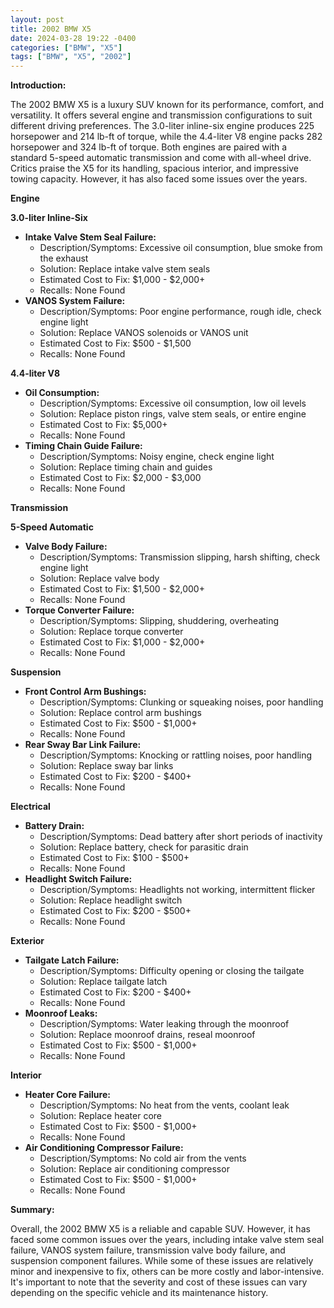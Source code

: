 ```yaml
---
layout: post
title: 2002 BMW X5
date: 2024-03-28 19:22 -0400
categories: ["BMW", "X5"]
tags: ["BMW", "X5", "2002"]
---
```

**Introduction:**

The 2002 BMW X5 is a luxury SUV known for its performance, comfort, and versatility. It offers several engine and transmission configurations to suit different driving preferences. The 3.0-liter inline-six engine produces 225 horsepower and 214 lb-ft of torque, while the 4.4-liter V8 engine packs 282 horsepower and 324 lb-ft of torque. Both engines are paired with a standard 5-speed automatic transmission and come with all-wheel drive. Critics praise the X5 for its handling, spacious interior, and impressive towing capacity. However, it has also faced some issues over the years.

**Engine**

**3.0-liter Inline-Six**

* **Intake Valve Stem Seal Failure:**
    * Description/Symptoms: Excessive oil consumption, blue smoke from the exhaust
    * Solution: Replace intake valve stem seals
    * Estimated Cost to Fix: $1,000 - $2,000+
    * Recalls: None Found
* **VANOS System Failure:**
    * Description/Symptoms: Poor engine performance, rough idle, check engine light
    * Solution: Replace VANOS solenoids or VANOS unit
    * Estimated Cost to Fix: $500 - $1,500
    * Recalls: None Found

**4.4-liter V8**

* **Oil Consumption:**
    * Description/Symptoms: Excessive oil consumption, low oil levels
    * Solution: Replace piston rings, valve stem seals, or entire engine
    * Estimated Cost to Fix: $5,000+
    * Recalls: None Found
* **Timing Chain Guide Failure:**
    * Description/Symptoms: Noisy engine, check engine light
    * Solution: Replace timing chain and guides
    * Estimated Cost to Fix: $2,000 - $3,000
    * Recalls: None Found

**Transmission**

**5-Speed Automatic**

* **Valve Body Failure:**
    * Description/Symptoms: Transmission slipping, harsh shifting, check engine light
    * Solution: Replace valve body
    * Estimated Cost to Fix: $1,500 - $2,000+
    * Recalls: None Found
* **Torque Converter Failure:**
    * Description/Symptoms: Slipping, shuddering, overheating
    * Solution: Replace torque converter
    * Estimated Cost to Fix: $1,000 - $2,000+
    * Recalls: None Found

**Suspension**

* **Front Control Arm Bushings:**
    * Description/Symptoms: Clunking or squeaking noises, poor handling
    * Solution: Replace control arm bushings
    * Estimated Cost to Fix: $500 - $1,000+
    * Recalls: None Found
* **Rear Sway Bar Link Failure:**
    * Description/Symptoms: Knocking or rattling noises, poor handling
    * Solution: Replace sway bar links
    * Estimated Cost to Fix: $200 - $400+
    * Recalls: None Found

**Electrical**

* **Battery Drain:**
    * Description/Symptoms: Dead battery after short periods of inactivity
    * Solution: Replace battery, check for parasitic drain
    * Estimated Cost to Fix: $100 - $500+
    * Recalls: None Found
* **Headlight Switch Failure:**
    * Description/Symptoms: Headlights not working, intermittent flicker
    * Solution: Replace headlight switch
    * Estimated Cost to Fix: $200 - $500+
    * Recalls: None Found

**Exterior**

* **Tailgate Latch Failure:**
    * Description/Symptoms: Difficulty opening or closing the tailgate
    * Solution: Replace tailgate latch
    * Estimated Cost to Fix: $200 - $400+
    * Recalls: None Found
* **Moonroof Leaks:**
    * Description/Symptoms: Water leaking through the moonroof
    * Solution: Replace moonroof drains, reseal moonroof
    * Estimated Cost to Fix: $500 - $1,000+
    * Recalls: None Found

**Interior**

* **Heater Core Failure:**
    * Description/Symptoms: No heat from the vents, coolant leak
    * Solution: Replace heater core
    * Estimated Cost to Fix: $500 - $1,000+
    * Recalls: None Found
* **Air Conditioning Compressor Failure:**
    * Description/Symptoms: No cold air from the vents
    * Solution: Replace air conditioning compressor
    * Estimated Cost to Fix: $500 - $1,000+
    * Recalls: None Found

**Summary:**

Overall, the 2002 BMW X5 is a reliable and capable SUV. However, it has faced some common issues over the years, including intake valve stem seal failure, VANOS system failure, transmission valve body failure, and suspension component failures. While some of these issues are relatively minor and inexpensive to fix, others can be more costly and labor-intensive. It's important to note that the severity and cost of these issues can vary depending on the specific vehicle and its maintenance history.
